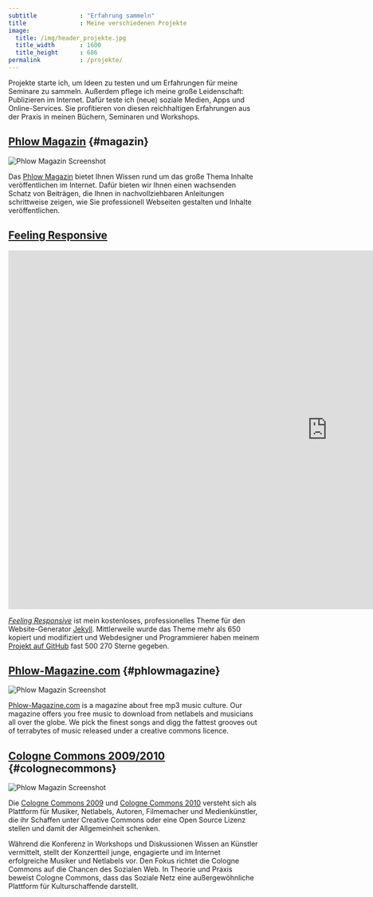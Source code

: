 ```yaml
---
subtitle            : "Erfahrung sammeln"
title               : Meine verschiedenen Projekte
image:
  title: /img/header_projekte.jpg
  title_width       : 1600
  title_height      : 686
permalink           : /projekte/
---
```

Projekte starte ich, um Ideen zu testen und um Erfahrungen für meine Seminare zu sammeln. Außerdem pflege ich meine große Leidenschaft: Publizieren im Internet. Dafür teste ich (neue) soziale Medien, Apps und Online-Services. Sie profitieren von diesen reichhaltigen Erfahrungen aus der Praxis in meinen Büchern, Seminaren und Workshops.
<!--more-->

## [Phlow Magazin](https://phlow.de/magazin/)   {#magazin}

<img src="/img/screenshot-phlow-magazin.jpg" alt="Phlow Magazin Screenshot">

Das [Phlow Magazin](http://magazin.phlow.de/) bietet Ihnen Wissen rund um das große Thema Inhalte veröffentlichen im Internet. Dafür bieten wir Ihnen einen wachsenden Schatz von Beiträgen, die Ihnen in nachvollziehbaren Anleitungen schrittweise zeigen, wie Sie professionell Webseiten gestalten und Inhalte veröffentlichen.

## [Feeling Responsive](http://phlow.github.io/feeling-responsive/)

<iframe width="1280" height="720" src="https://www.youtube.com/embed/3b5zCFSmVvU" frameborder="0" allow="accelerometer; autoplay; encrypted-media; gyroscope; picture-in-picture" allowfullscreen></iframe>

*[Feeling Responsive](http://phlow.github.io/feeling-responsive/)* ist mein kostenloses, professionelles Theme für den Website-Generator [Jekyll](http://magazin.phlow.de/jekyll/). Mittlerweile wurde das Theme mehr als 650 kopiert und modifiziert und Webdesigner und Programmierer haben meinem [Projekt auf GitHub](https://github.com/Phlow/feeling-responsive) fast 500 270 Sterne gegeben.

## [Phlow-Magazine.com](http://phlow-magazine.com/)   {#phlowmagazine}

<img src="/img/cassette.jpg" alt="Phlow Magazin Screenshot">

<a href="http://Phlow-Magazine.com">Phlow-Magazine.com</a> is a magazine about free mp3 music culture. Our magazine offers you free music to download from netlabels and musicians all over the globe. We pick the finest songs and digg the fattest grooves out of terrabytes of music released under a creative commons licence.

## [Cologne Commons 2009/2010](http://cologne-commons.de/)   {#colognecommons}

<img src="/img/webdesign-cologne-commons.jpg" alt="Phlow Magazin Screenshot">

Die <a href="http://2009.cologne-commons.de/">Cologne Commons 2009</a> und <a href="http://2010.cologne-commons.de/">Cologne Commons 2010</a> versteht sich als Plattform für Musiker, Netlabels, Autoren, Filmemacher und Medienkünstler, die ihr Schaffen unter Creative Commons oder eine Open Source Lizenz stellen und damit der Allgemeinheit schenken.

Während die Konferenz in Workshops und Diskussionen Wissen an Künstler vermittelt, stellt der Konzertteil junge, engagierte und im Internet erfolgreiche Musiker und Netlabels vor. Den Fokus richtet die Cologne Commons auf die Chancen des Sozialen Web. In Theorie und Praxis beweist Cologne Commons, dass das Soziale Netz eine außergewöhnliche Plattform für Kulturschaffende darstellt.
